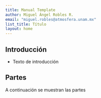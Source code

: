```yaml
---
title: Manual Template
author: Miguel Ángel Robles R.
email: "miguel.robles@atmosfera.unam.mx"
list_title: Título
layout: home
---
```


## Introducción
* Texto de introducción

## Partes
A continuación se muestran las partes

